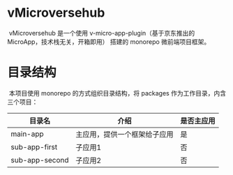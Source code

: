 # vMicroversehub

​	vMicroversehub 是一个使用 v-micro-app-plugin（基于京东推出的 MicroApp，技术栈无关，开箱即用） 搭建的 monorepo 微前端项目框架。

# 目录结构

​	本项目使用 monorepo 的方式组织目录结构，将 packages 作为工作目录，内含三个项目：

| 目录名         | 介绍                         | 是否主应用 |
| -------------- | ---------------------------- | ---------- |
| main-app       | 主应用，提供一个框架给子应用 | 是         |
| sub-app-first  | 子应用1                      | 否         |
| sub-app-second | 子应用2                      | 否         |

